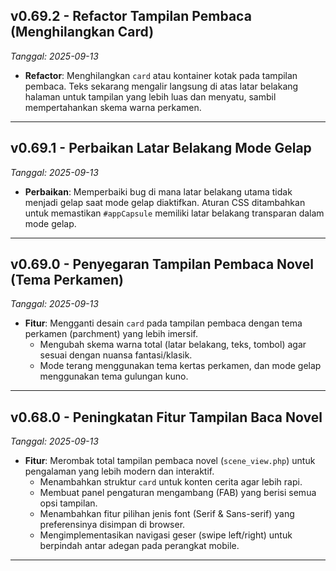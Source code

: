 ## v0.69.2 - Refactor Tampilan Pembaca (Menghilangkan Card)
*Tanggal: 2025-09-13*

- **Refactor**: Menghilangkan `card` atau kontainer kotak pada tampilan pembaca. Teks sekarang mengalir langsung di atas latar belakang halaman untuk tampilan yang lebih luas dan menyatu, sambil mempertahankan skema warna perkamen.

---

## v0.69.1 - Perbaikan Latar Belakang Mode Gelap
*Tanggal: 2025-09-13*

- **Perbaikan**: Memperbaiki bug di mana latar belakang utama tidak menjadi gelap saat mode gelap diaktifkan. Aturan CSS ditambahkan untuk memastikan `#appCapsule` memiliki latar belakang transparan dalam mode gelap.

---

## v0.69.0 - Penyegaran Tampilan Pembaca Novel (Tema Perkamen)
*Tanggal: 2025-09-13*

- **Fitur**: Mengganti desain `card` pada tampilan pembaca dengan tema perkamen (parchment) yang lebih imersif.
  - Mengubah skema warna total (latar belakang, teks, tombol) agar sesuai dengan nuansa fantasi/klasik.
  - Mode terang menggunakan tema kertas perkamen, dan mode gelap menggunakan tema gulungan kuno.

---

## v0.68.0 - Peningkatan Fitur Tampilan Baca Novel
*Tanggal: 2025-09-13*

- **Fitur**: Merombak total tampilan pembaca novel (`scene_view.php`) untuk pengalaman yang lebih modern dan interaktif.
  - Menambahkan struktur `card` untuk konten cerita agar lebih rapi.
  - Membuat panel pengaturan mengambang (FAB) yang berisi semua opsi tampilan.
  - Menambahkan fitur pilihan jenis font (Serif & Sans-serif) yang preferensinya disimpan di browser.
  - Mengimplementasikan navigasi geser (swipe left/right) untuk berpindah antar adegan pada perangkat mobile.

---